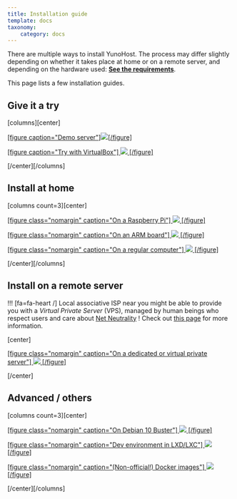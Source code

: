 ```yaml
---
title: Installation guide
template: docs
taxonomy:
    category: docs
---
```


There are multiple ways to install YunoHost. The process may differ slightly depending on whether it takes place at home or on a remote server, and depending on the hardware used: **[See the requirements](/hardware)**.

This page lists a few installation guides.

## Give it a try

[columns][center]

[[figure caption="Demo server"]![](image://logo.png?resize=150&class=inline)[/figure]](/administrate/selfhosting/tryyunohost)

[[figure caption="Try with VirtualBox"]
![](image://virtualbox.png?resize=150&class=inline)
[/figure]](/administrate/install/virtualbox)

[/center][/columns]

## Install at home

[columns count=3][center]

[[figure class="nomargin" caption="On a Raspberry Pi"]
![](image://raspberrypi.jpg?resize=150,150)
[/figure]](/administrate/install/rpi)
  
[[figure class="nomargin" caption="On an ARM board"]
![](image://olinuxino.jpg?resize=150,150)
[/figure]](/administrate/install/arm)
  
[[figure class="nomargin" caption="On a regular computer"]
![](image://computer.png?resize=150,150)
[/figure]](/administrate/install/iso)

[/center][/columns]

## Install on a remote server

!!! [fa=fa-heart /] Local associative ISP near you might be able to provide you with a *Virtual Private Server* (VPS), managed by human beings who respect users and care about [Net Neutrality](https://en.wikipedia.org/wiki/Net_neutrality) ! Check out [this page](https://db.ffdn.org/) for more information.

[center]

[[figure class="nomargin" caption="On a dedicated or virtual private server"]
![](image://vps.png?resize=150,150)
[/figure]](/administrate/install/vps)

[/center]

## Advanced / others

[columns count=3][center]

[[figure class="nomargin" caption="On Debian 10 Buster"]
![](image://debian-logo.png?resize=150,150)
[/figure]](/administrate/install/debian)

[[figure class="nomargin" caption="Dev environment in LXD/LXC"]
![](image://lxc.png?resize=150,150)
[/figure]](/contribute/dev)

[[figure class="nomargin" caption="(Non-official!) Docker images"]
![](image://docker.png?resize=150,150)
[/figure]](/administrate/install/docker)

[/center][/columns]
